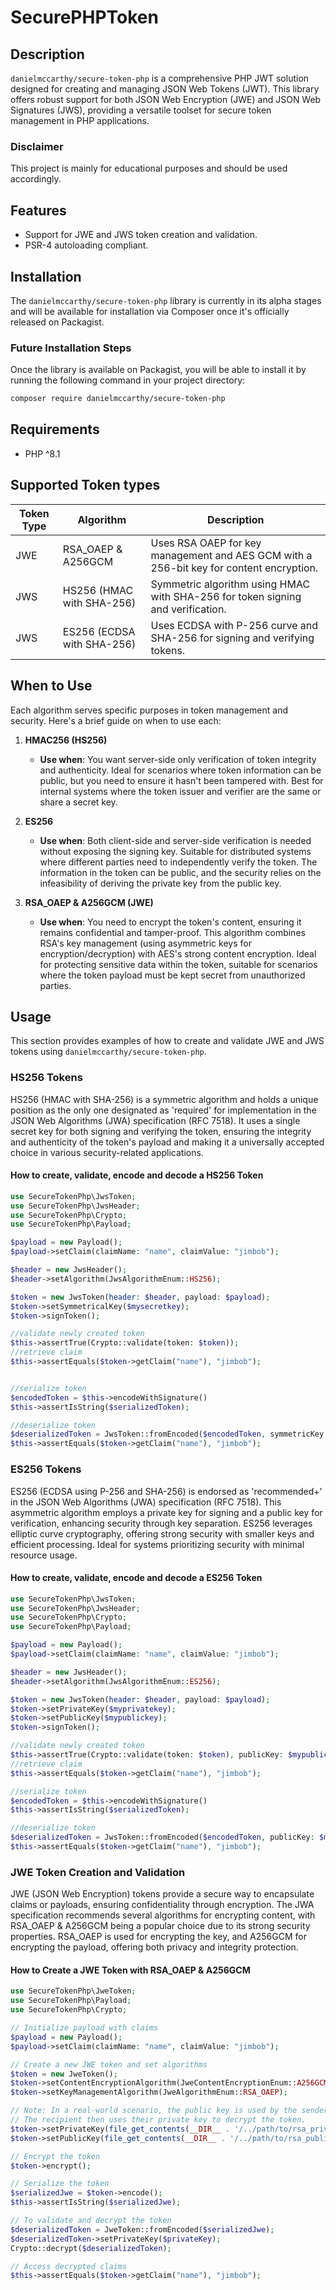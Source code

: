 # SecurePHPToken

## Description
`danielmccarthy/secure-token-php` is a comprehensive PHP JWT solution designed for creating and managing JSON Web Tokens (JWT). This library offers robust support for both JSON Web Encryption (JWE) and JSON Web Signatures (JWS), providing a versatile toolset for secure token management in PHP applications.

### Disclaimer
This project is mainly for educational purposes and should be used accordingly.

## Features
- Support for JWE and JWS token creation and validation.
- PSR-4 autoloading compliant.

## Installation

The `danielmccarthy/secure-token-php` library is currently in its alpha stages and will be available for installation via Composer once it's officially released on Packagist. 

### Future Installation Steps

Once the library is available on Packagist, you will be able to install it by running the following command in your project directory:

```bash
composer require danielmccarthy/secure-token-php
```

## Requirements
- PHP ^8.1


## Supported Token types
| Token Type | Algorithm                | Description                                                                         |
|------------|--------------------------|-------------------------------------------------------------------------------------|
| JWE        | RSA_OAEP & A256GCM       | Uses RSA OAEP for key management and AES GCM with a 256-bit key for content encryption. |
| JWS        | HS256 (HMAC with SHA-256)| Symmetric algorithm using HMAC with SHA-256 for token signing and verification.     |
| JWS        | ES256 (ECDSA with SHA-256)| Uses ECDSA with P-256 curve and SHA-256 for signing and verifying tokens.            |


## When to Use

Each algorithm serves specific purposes in token management and security. Here's a brief guide on when to use each:

1. **HMAC256 (HS256)**
   - **Use when**: You want server-side only verification of token integrity and authenticity. Ideal for scenarios where token information can be public, but you need to ensure it hasn't been tampered with. Best for internal systems where the token issuer and verifier are the same or share a secret key.

2. **ES256**
   - **Use when**: Both client-side and server-side verification is needed without exposing the signing key. Suitable for distributed systems where different parties need to independently verify the token. The information in the token can be public, and the security relies on the infeasibility of deriving the private key from the public key.

3. **RSA_OAEP & A256GCM (JWE)**
   - **Use when**: You need to encrypt the token's content, ensuring it remains confidential and tamper-proof. This algorithm combines RSA's key management (using asymmetric keys for encryption/decryption) with AES's strong content encryption. Ideal for protecting sensitive data within the token, suitable for scenarios where the token payload must be kept secret from unauthorized parties.

## Usage

This section provides examples of how to create and validate JWE and JWS tokens using `danielmccarthy/secure-token-php`.

### HS256 Tokens

HS256 (HMAC with SHA-256) is a symmetric algorithm and holds a unique position as the only one designated as 'required' for implementation in the JSON Web Algorithms (JWA) specification (RFC 7518).  It uses a single secret key for both signing and verifying the token, ensuring the integrity and authenticity of the token's payload and making it a universally accepted choice in various security-related applications.

#### How to create, validate, encode and decode a HS256 Token 

```php
use SecureTokenPhp\JwsToken;
use SecureTokenPhp\JwsHeader;
use SecureTokenPhp\Crypto;
use SecureTokenPhp\Payload;

$payload = new Payload();
$payload->setClaim(claimName: "name", claimValue: "jimbob");

$header = new JwsHeader();
$header->setAlgorithm(JwsAlgorithmEnum::HS256);

$token = new JwsToken(header: $header, payload: $payload);
$token->setSymmetricalKey($mysecretkey);
$token->signToken();

//validate newly created token
$this->assertTrue(Crypto::validate(token: $token));
//retrieve claim
$this->assertEquals($token->getClaim("name"), "jimbob");


//serialize token
$encodedToken = $this->encodeWithSignature()
$this->assertIsString($serializedToken);

//deserialize token
$deserializedToken = JwsToken::fromEncoded($encodedToken, symmetricKey: $mysecretkey);
$this->assertEquals($token->getClaim("name"), "jimbob");
```

### ES256 Tokens

ES256 (ECDSA using P-256 and SHA-256) is endorsed as 'recommended+' in the JSON Web Algorithms (JWA) specification (RFC 7518). This asymmetric algorithm employs a private key for signing and a public key for verification, enhancing security through key separation. ES256 leverages elliptic curve cryptography, offering strong security with smaller keys and efficient processing. Ideal for systems prioritizing security with minimal resource usage.

#### How to create, validate, encode and decode a ES256 Token 

```php
use SecureTokenPhp\JwsToken;
use SecureTokenPhp\JwsHeader;
use SecureTokenPhp\Crypto;
use SecureTokenPhp\Payload;

$payload = new Payload();
$payload->setClaim(claimName: "name", claimValue: "jimbob");

$header = new JwsHeader();
$header->setAlgorithm(JwsAlgorithmEnum::ES256);

$token = new JwsToken(header: $header, payload: $payload);
$token->setPrivateKey($myprivatekey); 
$token->setPublicKey($mypublickey);  
$token->signToken();

//validate newly created token
$this->assertTrue(Crypto::validate(token: $token), publicKey: $mypublickey);
//retrieve claim
$this->assertEquals($token->getClaim("name"), "jimbob");

//serialize token
$encodedToken = $this->encodeWithSignature()
$this->assertIsString($serializedToken);

//deserialize token
$deserializedToken = JwsToken::fromEncoded($encodedToken, publicKey: $mypublickey);
$this->assertEquals($token->getClaim("name"), "jimbob");
```

### JWE Token Creation and Validation
JWE (JSON Web Encryption) tokens provide a secure way to encapsulate claims or payloads, ensuring confidentiality through encryption. The JWA specification recommends several algorithms for encrypting content, with RSA_OAEP & A256GCM being a popular choice due to its strong security properties. RSA_OAEP is used for encrypting the key, and A256GCM for encrypting the payload, offering both privacy and integrity protection.

#### How to Create a JWE Token with RSA_OAEP & A256GCM

```php
use SecureTokenPhp\JweToken;
use SecureTokenPhp\Payload;
use SecureTokenPhp\Crypto;

// Initialize payload with claims
$payload = new Payload();
$payload->setClaim(claimName: "name", claimValue: "jimbob");

// Create a new JWE token and set algorithms
$token = new JweToken();
$token->setContentEncryptionAlgorithm(JweContentEncryptionEnum::A256GCM);
$token->setKeyManagementAlgorithm(JweAlgorithmEnum::RSA_OAEP);

// Note: In a real-world scenario, the public key is used by the sender to encrypt the token for the recipient. 
// The recipient then uses their private key to decrypt the token.
$token->setPrivateKey(file_get_contents(__DIR__ . '/../path/to/rsa_private_key.pem'));
$token->setPublicKey(file_get_contents(__DIR__ . '/../path/to/rsa_public_key.pem'));

// Encrypt the token
$token->encrypt();

// Serialize the token
$serializedJwe = $token->encode();
$this->assertIsString($serializedJwe);

// To validate and decrypt the token
$deserializedToken = JweToken::fromEncoded($serializedJwe);
$deserializedToken->setPrivateKey($privateKey);
Crypto::decrypt($deserializedToken);

// Access decrypted claims
$this->assertEquals($token->getClaim("name"), "jimbob");
